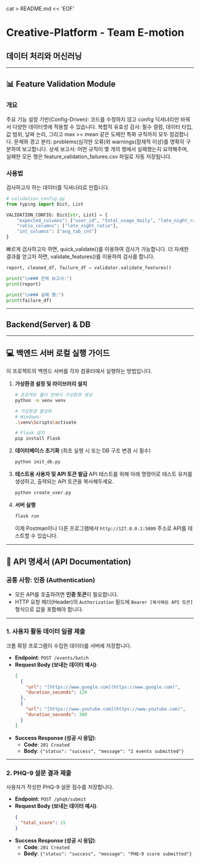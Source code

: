 cat > README.md << 'EOF'
# Creative-Platform - Team E-motion

## 데이터 처리와 머신러닝
---
## 📊 Feature Validation Module

### 개요
주요 기능
설정 기반(Config-Driven): 코드를 수정하지 않고 config 딕셔너리만 바꿔서 다양한 데이터셋에 적용할 수 있습니다.
복합적 유효성 검사: 필수 컬럼, 데이터 타입, 값 범위, 날짜 논리, 그리고 max >= mean 같은 도메인 특화 규칙까지 모두 점검합니다.
문제와 경고 분리: problems(심각한 오류)와 warnings(잠재적 이상)를 명확히 구분하여 보고합니다.
상세 보고서: 어떤 규칙이 몇 개의 행에서 실패했는지 요약해주며, 실패한 모든 행은 feature_validation_failures.csv 파일로 자동 저장됩니다.
### 사용법
검사하고자 하는 데이터를 딕셔너리로 만듭니다.
```python
# validation_config.py
from typing import Dict, List

VALIDATION_CONFIG: Dict[str, List] = {
    "expected_columns": ["user_id", "total_usage_daily", "late_night_ratio"],
    "ratio_columns": ["late_night_ratio"],
    "int_columns": ["avg_tab_cnt"]
}
```
빠르게 검사하고자 하면, quick_validate()를 이용하여 검사가 가능합니다.
더 자세한 결과를 얻고자 하면, validate_features()를 이용하여 검사를 합니다. 
```python
report, cleaned_df, failure_df = validator.validate_features()

print("\n### 전체 보고서:")
print(report)

print("\n### 실패 행:")
print(failure_df)
```

---

## Backend(Server) & DB
---

## 💻 백엔드 서버 로컬 실행 가이드

이 프로젝트의 백엔드 서버를 각자 컴퓨터에서 실행하는 방법입니다.

1.  **가상환경 설정 및 라이브러리 설치**
    ```bash
    # 프로젝트 폴더 안에서 가상환경 생성
    python -m venv venv

    # 가상환경 활성화
    # Windows:
    .\venv\Scripts\activate
    
    # Flask 설치
    pip install Flask
    ```

2.  **데이터베이스 초기화**
    (최초 실행 시 또는 DB 구조 변경 시 필수)
    ```bash
    python init_db.py
    ```

3.  **테스트용 사용자 및 API 토큰 발급**
    API 테스트를 위해 아래 명령어로 테스트 유저를 생성하고, 출력되는 API 토큰을 복사해두세요.
    ```bash
    python create_user.py
    ```

4.  **서버 실행**
    ```bash
    flask run
    ```
    이제 Postman이나 다른 프로그램에서 `http://127.0.0.1:5000` 주소로 API를 테스트할 수 있습니다.

---

## 📖 API 명세서 (API Documentation)

### 공통 사항: 인증 (Authentication)

* 모든 API를 호출하려면 **인증 토큰**이 필요합니다.
* HTTP 요청 헤더(Header)의 `Authorization` 필드에 `Bearer [복사해둔 API 토큰]` 형식으로 값을 포함해야 합니다.

---

### 1. 사용자 활동 데이터 일괄 제출

크롬 확장 프로그램이 수집한 데이터를 서버에 저장합니다.

* **Endpoint**: `POST /events/batch`
* **Request Body (보내는 데이터 예시)**:
    ```json
    [
      {
        "url": "[https://www.google.com](https://www.google.com)",
        "duration_seconds": 120
      },
      {
        "url": "[https://www.youtube.com](https://www.youtube.com)",
        "duration_seconds": 300
      }
    ]
    ```
* **Success Response (성공 시 응답)**:
    * **Code**: `201 Created`
    * **Body**: `{"status": "success", "message": "2 events submitted"}`

---

### 2. PHQ-9 설문 결과 제출

사용자가 작성한 PHQ-9 설문 점수를 저장합니다.

* **Endpoint**: `POST /phq9/submit`
* **Request Body (보내는 데이터 예시)**:
    ```json
    {
      "total_score": 15
    }
    ```
* **Success Response (성공 시 응답)**:
    * **Code**: `201 Created`
    * **Body**: `{"status": "success", "message": "PHQ-9 score submitted"}`


